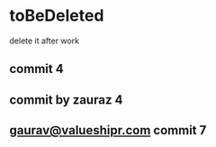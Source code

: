 # toBeDeleted
delete it after work
## commit 4

## commit by zauraz 4
## gaurav@valueshipr.com commit 7


